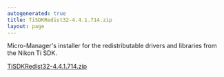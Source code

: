 ```yaml
---
autogenerated: true
title: TiSDKRedist32-4.4.1.714.zip
layout: page
---
```


Micro-Manager's installer for the redistributable drivers and libraries
from the Nikon Ti SDK.

[TiSDKRedist32-4.4.1.714.zip](/media/files/TiSDKRedist32-4.4.1.714.zip)

